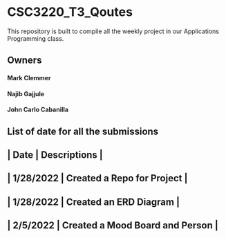 # CSC3220_T3_Qoutes

This repository is built to compile all the weekly project in our Applications Programming class. 

## Owners

#### Mark Clemmer

#### Najib Gajjule

#### John Carlo Cabanilla

## List of date for all the submissions

| Date    	| Descriptions                                                       | 
----------------------------------------------------------------------------------
| 1/28/2022	| Created a Repo for Project                                         |
----------------------------------------------------------------------------------
| 1/28/2022	| Created an ERD Diagram                                             |
----------------------------------------------------------------------------------
| 2/5/2022	| Created a Mood Board and Person                                    |
----------------------------------------------------------------------------------
